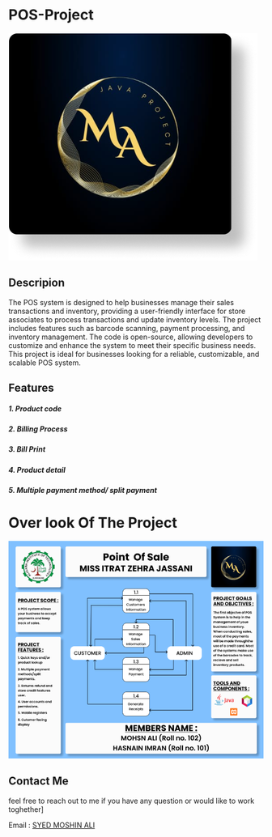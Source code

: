 # POS-Project
![JAYDEES](https://github.com/mohsin23441/POS-Project/blob/main/Project%20Logo.png)
## Descripion
The POS system is designed to help businesses manage their sales transactions and inventory, providing a user-friendly interface for store associates to process transactions and update inventory levels. The project includes features such as barcode scanning, payment processing, and inventory management. The code is open-source, allowing developers to customize and enhance the system to meet their specific business needs. This project is ideal for businesses looking for a reliable, customizable, and scalable POS system.

## Features
##### 1. Product code
##### 2. Billing Process
##### 3. Bill Print
##### 4. Product detail
##### 5. Multiple payment method/ split payment

# Over look Of The Project

![POS](https://github.com/mohsin23441/POS-Project/blob/main/JAVA%20PROJECT%201.png)

## Contact Me
feel free to reach out to me if you have any question or would like to work toghether]

Email : [SYED MOSHIN ALI](ma2277394@gmail.com)
